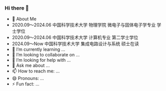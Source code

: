 ### Hi there 👋

- 🔭 About Me
- 2020.09～2024.06  中国科学技术大学 物理学院 微电子与固体电子学专业 学士学位
- 2020.09～2024.06  中国科学技术大学 计算机专业 第二学士学位
- 2024.09～Now      中国科学技术大学 集成电路设计与系统 硕士在读
- 🌱 I’m currently learning ...
- 👯 I’m looking to collaborate on ...
- 🤔 I’m looking for help with ...
- 💬 Ask me about ...
- 📫 How to reach me: ...
- 😄 Pronouns: ...
- ⚡ Fun fact: ...
